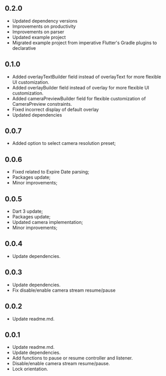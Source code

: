 ## 0.2.0

* Updated dependency versions
* Improvements on productivity
* Improvements on parser
* Updated example project
* Migrated example project from imperative Flutter's Gradle plugins to declarative

## 0.1.0

* Added overlayTextBuilder field instead of overlayText for more flexible UI customization.
* Added overlayBuilder field instead of overlay for more flexible UI customization.
* Added cameraPreviewBuilder field for flexible customization of CameraPreview constraints.
* Fixed incorrect display of default overlay
* Updated dependencies

## 0.0.7

* Added option to select camera resolution preset;

## 0.0.6

* Fixed related to Expire Date parsing;
* Packages update;
* Minor improvements;

## 0.0.5

* Dart 3 update;
* Packages update;
* Updated camera implementation;
* Minor improvements;

## 0.0.4

* Update dependencies.

## 0.0.3

* Update dependencies.
* Fix disable/enable camera stream resume/pause

## 0.0.2

* Update readme.md.

## 0.0.1

* Update readme.md.
* Update dependencies.
* Add functions to pause or resume controller and listener.
* Disable/enable camera stream resume/pause.
* Lock orientation.


